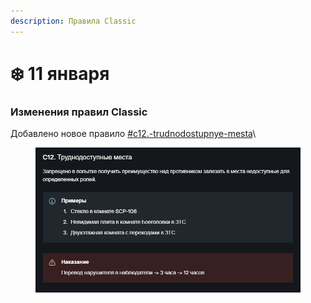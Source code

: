 ```yaml
---
description: Правила Classic
---
```


# ❄️ 11 января

### Изменения правил Classic

Добавлено новое правило [#c12.-trudnodostupnye-mesta](../../rules/classic.md#c12.-trudnodostupnye-mesta "mention")\\

<figure><img src="../../.gitbook/assets/image (1) (1) (1) (1) (1) (1) (1).png" alt=""><figcaption></figcaption></figure>
